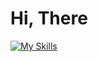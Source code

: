 # Hi, There

[![My Skills](https://skillicons.dev/icons?i=js,html,css,wasm)](https://skillicons.dev)
